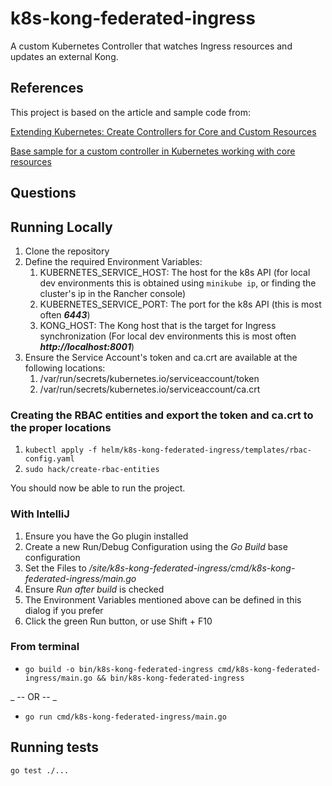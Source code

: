 # k8s-kong-federated-ingress

A custom Kubernetes Controller that watches Ingress resources and updates an external Kong. 

## References

This project is based on the article and sample code from:

[Extending Kubernetes: Create Controllers for Core and Custom Resources](https://medium.com/@trstringer/create-kubernetes-controllers-for-core-and-custom-resources-62fc35ad64a3)

[Base sample for a custom controller in Kubernetes working with core resources](https://github.com/trstringer/k8s-controller-core-resource)

## Questions


## Running Locally

1. Clone the repository
1. Define the required Environment Variables:
    1. KUBERNETES_SERVICE_HOST: The host for the k8s API
        (for local dev environments this is obtained using `minikube ip`, or finding the cluster's ip in the Rancher console)
    1. KUBERNETES_SERVICE_PORT: The port for the k8s API
        (this is most often ***6443***)
    1. KONG_HOST: The Kong host that is the target for Ingress synchronization
        (For local dev environments this is most often ***http://localhost:8001***)
1. Ensure the Service Account's token and ca.crt are available at the following locations:
    1. /var/run/secrets/kubernetes.io/serviceaccount/token
    1. /var/run/secrets/kubernetes.io/serviceaccount/ca.crt

### Creating the RBAC entities and export the token and ca.crt to the proper locations

1. `kubectl apply -f helm/k8s-kong-federated-ingress/templates/rbac-config.yaml`
1. `sudo hack/create-rbac-entities`

You should now be able to run the project.

### With IntelliJ
1. Ensure you have the Go plugin installed
1. Create a new Run/Debug Configuration using the *Go Build* base configuration
1. Set the Files to _/site/k8s-kong-federated-ingress/cmd/k8s-kong-federated-ingress/main.go_
1. Ensure *Run after build* is checked
1. The Environment Variables mentioned above can be defined in this dialog if you prefer
1. Click the green Run button, or use Shift + F10

### From terminal
- `go build -o bin/k8s-kong-federated-ingress cmd/k8s-kong-federated-ingress/main.go && bin/k8s-kong-federated-ingress`

_ -- OR -- _

- `go run cmd/k8s-kong-federated-ingress/main.go`

## Running tests

`go test ./...`

